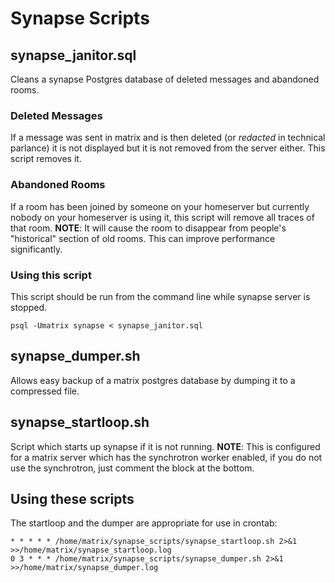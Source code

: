 # Synapse Scripts

## synapse_janitor.sql
Cleans a synapse Postgres database of deleted messages and abandoned rooms.

### Deleted Messages
If a message was sent in matrix and is then deleted (or *redacted* in technical parlance) it is not displayed but it is not removed from the server either. This script removes it.

### Abandoned Rooms
If a room has been joined by someone on your homeserver but currently nobody on your homeserver is using it, this script will remove all traces of that room. **NOTE**: It will cause the room to disappear from people's "historical" section of old rooms.
This can improve performance significantly.

### Using this script
This script should be run from the command line while synapse server is stopped.

```
psql -Umatrix synapse < synapse_janitor.sql
```

## synapse_dumper.sh
Allows easy backup of a matrix postgres database by dumping it to a compressed file.

## synapse_startloop.sh
Script which starts up synapse if it is not running. **NOTE**: This is configured for a matrix server which has the synchrotron
worker enabled, if you do not use the synchrotron, just comment the block at the bottom.

## Using these scripts

The startloop and the dumper are appropriate for use in crontab:

```
* * * * * /home/matrix/synapse_scripts/synapse_startloop.sh 2>&1 >>/home/matrix/synapse_startloop.log
0 3 * * * /home/matrix/synapse_scripts/synapse_dumper.sh 2>&1 >>/home/matrix/synapse_dumper.log
```